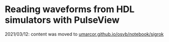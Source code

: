 # Reading waveforms from HDL simulators with PulseView

2021/03/12: content was moved to [umarcor.github.io/osvb/notebook/sigrok](https://umarcor.github.io/osvb/notebook/sigrok)
